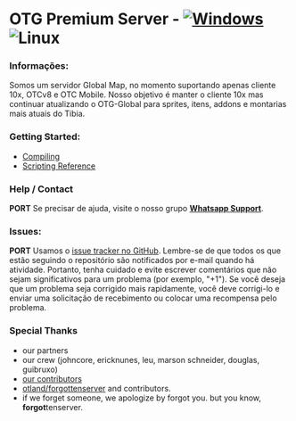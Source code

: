
# OTG Premium Server - [![Windows](https://ci.appveyor.com/api/projects/status/y69059itp38j0u65?svg=true)](https://ci.appveyor.com/project/Johncorex/otg-premium-version)  ![Linux](https://github.com/Johncorex/OTG-Premium-Version/workflows/CI/badge.svg)


### Informações:
Somos um servidor Global Map, no momento suportando apenas cliente 10x, OTCv8 e OTC Mobile.
Nosso objetivo é manter o cliente 10x mas continuar atualizando o OTG-Global para sprites, itens, addons e montarias mais atuais do Tibia.

### Getting Started:
* [Compiling](https://github.com/otland/forgottenserver/wiki/Compiling)
* [Scripting Reference](https://github.com/otland/forgottenserver/wiki/Script-Interface)

### Help / Contact

**PORT**
Se precisar de ajuda, visite o nosso grupo [**Whatsapp Support**](https://chat.whatsapp.com/EWV3dVvS6nt1em7q23FGu7).


### Issues:

**PORT**
Usamos o [issue tracker no GitHub](https://github.com/Johncorex/OTG-Premium-Version/issues). Lembre-se de que todos os que estão seguindo o repositório são notificados por e-mail quando há atividade. Portanto, tenha cuidado e evite escrever comentários que não sejam significativos para um problema (por exemplo, "+1"). Se você deseja que um problema seja corrigido mais rapidamente, você deve corrigi-lo e enviar uma solicitação de recebimento ou colocar uma recompensa pelo problema.

### Special Thanks

-   our partners
-   our crew (johncore, ericknunes, leu, marson schneider, douglas, guibruxo)
-   [our contributors](https://github.com/Johncorex/OTG-Premium-Version/graphs/contributors)
-   [otland/forgottenserver](https://github.com/otland/forgottenserver)  and contributors.
-   if we forget someone, we apologize by forgot you. but you know,  **forgot**tenserver.
